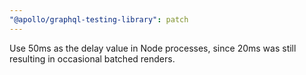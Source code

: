 ```yaml
---
"@apollo/graphql-testing-library": patch
---
```


Use 50ms as the delay value in Node processes, since 20ms was still resulting in occasional batched renders.
